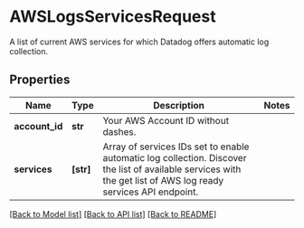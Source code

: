 # AWSLogsServicesRequest

A list of current AWS services for which Datadog offers automatic log collection.
## Properties
Name | Type | Description | Notes
------------ | ------------- | ------------- | -------------
**account_id** | **str** | Your AWS Account ID without dashes. | 
**services** | **[str]** | Array of services IDs set to enable automatic log collection. Discover the list of available services with the get list of AWS log ready services API endpoint. | 

[[Back to Model list]](README.md#documentation-for-models) [[Back to API list]](README.md#documentation-for-api-endpoints) [[Back to README]](README.md)


